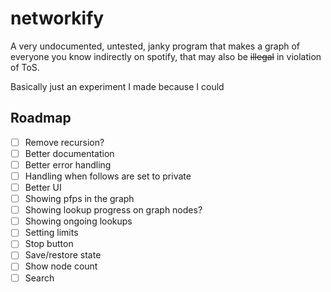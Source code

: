 # networkify
A very undocumented, untested, janky program that makes a graph of everyone you know indirectly on spotify, that may also be ~~illegal~~ in violation of ToS.

Basically just an experiment I made because I could

## Roadmap
- [ ] Remove recursion?
- [ ] Better documentation
- [ ] Better error handling
- [ ] Handling when follows are set to private
- [ ] Better UI
- [ ] Showing pfps in the graph
- [ ] Showing lookup progress on graph nodes?
- [ ] Showing ongoing lookups
- [ ] Setting limits
- [ ] Stop button
- [ ] Save/restore state
- [ ] Show node count
- [ ] Search
